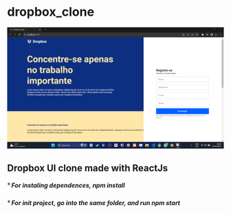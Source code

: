 # dropbox_clone

<div> <img src="https://raw.githubusercontent.com/gheysiell/images/master/dropbox_clone.png"/> </div>
<div> <h2> Dropbox UI clone made with ReactJs </h2> </div>
<div> <h5> ° For instaling dependences, npm install </h5> </div>
<div> <h5> ° For init project, go into the same folder, and run npm start </h5> </div>